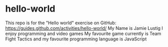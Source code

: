 # hello-world
This repo is for the "Hello world" exercise on GitHub: https://guides.github.com/activities/hello-world/
My Name is Jamie Lustig
I enjoy programming and video games
My favourite game currently is Team Fight Tactics
and my favourite programming language is JavaScript
